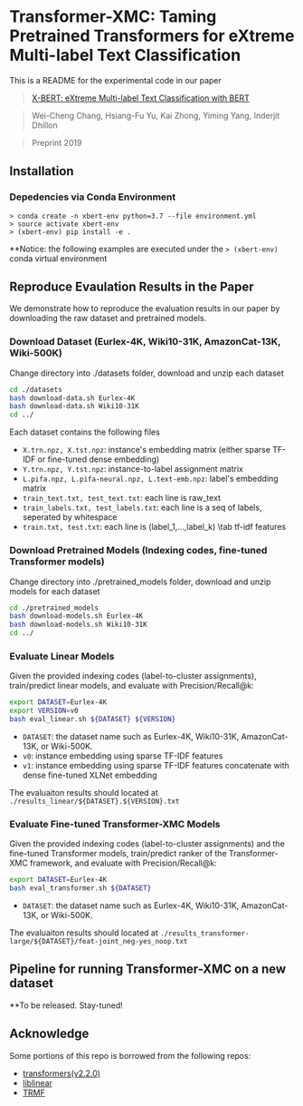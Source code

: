 # Transformer-XMC: Taming Pretrained Transformers for eXtreme Multi-label Text Classification

This is a README for the experimental code in our paper
>[X-BERT: eXtreme Multi-label Text Classification with BERT](https://arxiv.org/pdf/1905.02331.pdf)

>Wei-Cheng Chang, Hsiang-Fu Yu, Kai Zhong, Yiming Yang, Inderjit Dhillon

>Preprint 2019



## Installation

 
### Depedencies via Conda Environment
	
	> conda create -n xbert-env python=3.7 --file environment.yml
	> source activate xbert-env
	> (xbert-env) pip install -e .
	
**Notice: the following examples are executed under the ```> (xbert-env)``` conda virtual environment


## Reproduce Evaulation Results in the Paper
We demonstrate how to reproduce the evaluation results in our paper
by downloading the raw dataset and pretrained models.

### Download Dataset (Eurlex-4K, Wiki10-31K, AmazonCat-13K, Wiki-500K)
Change directory into ./datasets folder, download and unzip each dataset

```bash
cd ./datasets
bash download-data.sh Eurlex-4K
bash download-data.sh Wiki10-31K
cd ../
```

Each dataset contains the following files
- ```X.trn.npz, X.tst.npz```: instance's embedding matrix (either sparse TF-IDF or fine-tuned dense embedding)  
- ```Y.trn.npz, Y.tst.npz```: instance-to-label assignment matrix
- ```L.pifa.npz, L.pifa-neural.npz, L.text-emb.npz```: label's embedding matrix
- ```train_text.txt, test_text.txt```: each line is raw_text
- ```train_labels.txt, test_labels.txt```: each line is a seq of labels, seperated by whitespace
- ```train.txt, test.txt```: each line is (label_1,...,label_k) \tab tf-idf features
  
### Download Pretrained Models (Indexing codes, fine-tuned Transformer models)
Change directory into ./pretrained_models folder, download and unzip models for each dataset
	
```bash
cd ./pretrained_models
bash download-models.sh Eurlex-4K
bash download-models.sh Wiki10-31K
cd ../
```

### Evaluate Linear Models
Given the provided indexing codes (label-to-cluster assignments), train/predict linear models, and evaluate with Precision/Recall@k:

```bash
export DATASET=Eurlex-4K
export VERSION=v0
bash eval_linear.sh ${DATASET} ${VERSION}
```

- ```DATASET```: the dataset name such as Eurlex-4K, Wiki10-31K, AmazonCat-13K, or Wiki-500K.
- ```v0```: instance embedding using sparse TF-IDF features
- ```v1```: instance embedding using sparse TF-IDF features concatenate with dense fine-tuned XLNet embedding	

The evaluaiton results should located at
``` ./results_linear/${DATASET}.${VERSION}.txt ```


### Evaluate Fine-tuned Transformer-XMC Models
Given the provided indexing codes (label-to-cluster assignments) and the fine-tuned Transformer models, train/predict ranker of the Transformer-XMC framework, and evaluate with Precision/Recall@k:

```bash
export DATASET=Eurlex-4K
bash eval_transformer.sh ${DATASET}
```

- ```DATASET```: the dataset name such as Eurlex-4K, Wiki10-31K, AmazonCat-13K, or Wiki-500K.	

The evaluaiton results should located at
``` ./results_transformer-large/${DATASET}/feat-joint_neg-yes_noop.txt ```


## Pipeline for running Transformer-XMC on a new dataset
**To be released. Stay-tuned!

## Acknowledge

Some portions of this repo is borrowed from the following repos:
- [transformers(v2.2.0)](https://github.com/huggingface/transformers)
- [liblinear](https://github.com/cjlin1/liblinear)
- [TRMF](https://github.com/rofuyu/exp-trmf-nips16)
